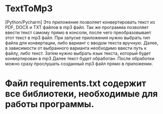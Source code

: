 # TextToMp3
[Python/Pycharm] Это приложение позволяет конвертировать текст из PDF, DOCX и TXT файлов в mp3 файл. Так же программа позволяет ввести текст самому прямо в консоли, после чего преобразовывает этот текст в mp3 файл.
При запуске приложения нужно выбрать тип файла для конвертации, либо вариант с вводом текста вручную.
Далее, в зависимости от выбранного варианта необходимо ввести путь к файлу, либо текст.
Затем нужно выбрать язык текста, который будет конвертирован в mp3
Далее текст будет обработан. После обработки можно сразу прослушать созданный mp3 файл прямо в приложении.

# Файл requirements.txt содержит все библиотеки, необходимые для работы программы.
